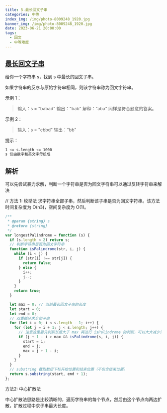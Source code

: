 ```yaml
---
title: 5.最长回文子串
categories: 中等
index_img: /img/photo-8009248_1920.jpg
banner_img: /img/photo-8009248_1920.jpg
date: 2023-06-21 20:00:00
tags:
  - 回文
  - 中等难度
---
```


## [最长回文子串](https://leetcode.cn/problems/longest-palindromic-substring/)

给你一个字符串 s，找到 s 中最长的回文子串。

如果字符串的反序与原始字符串相同，则该字符串称为回文字符串。

<!-- more -->

示例 1：

> 输入：s = "babad"
> 输出："bab"
> 解释："aba" 同样是符合题意的答案。

示例 2：

> 输入：s = "cbbd"
> 输出："bb"

提示：

```bash
1 <= s.length <= 1000
s 仅由数字和英文字母组成
```

## 解析

可以先尝试暴力求解，判断一个字符串是否为回文字符串可以通过反转字符串来解决

// 方法 1: 枚举法
求字符串全部子串，然后判断该子串是否为回文字符串。该方法时间复杂度为 O(n3)，空间复杂度为 O(1)。

```javascript
/**
 * @param {string} s
 * @return {string}
 */
var longestPalindrome = function (s) {
  if (s.length < 2) return s;
  // 判断字符串是否为回文字符串
  function isPalindrome(str, i, j) {
    while (i < j) {
      if (str[i] !== str[j]) {
        return false;
      } else {
        i++;
        j--;
      }
    }
    return true;
  }

  let max = 0; // 当前最长回文子串的长度
  let start = 0;
  let end = 0;
  // 双重循环求全部子串
  for (let i = 0; i < s.length - 1; i++) {
    for (let j = i + 1; j < s.length; j++) {
      // 注意这里要先判断长度大于 max 再进行 isPalindrome 的判断，可以大大减少计算量
      if (j + 1 - i > max && isPalindrome(s, i, j)) {
        start = i;
        end = j;
        max = j + 1 - i;
      }
    }
  }
  // substring 截取数组下标开始位置和结束位置（不包含结束位置）
  return s.substring(start, end + 1);
};
```

方法2: 中心扩散法

中心扩散法思路是比较清晰的，遍历字符串的每个节点，然后由这个节点向两边扩散，扩散过程中求子串最大长度。




